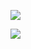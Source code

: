 [![](https://github-readme-stats.vercel.app/api?username=airalcorn2&show_icons=True&hide_rank=True&hide=commits)](https://github.com/anuraghazra/github-readme-stats)

[![](https://github-readme-stats.vercel.app/api/top-langs/?username=airalcorn2&layout=compact&hide=jupyter%20notebook,javascript)](https://github.com/anuraghazra/github-readme-stats)
